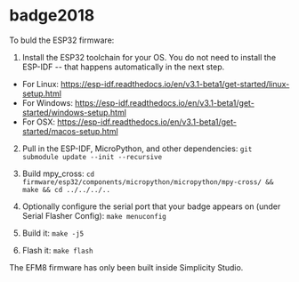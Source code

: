 # badge2018

To buld the ESP32 firmware:

1. Install the ESP32 toolchain for your OS. You do not need to install the ESP-IDF -- that happens automatically in the next step.
  * For Linux: https://esp-idf.readthedocs.io/en/v3.1-beta1/get-started/linux-setup.html
  * For Windows: https://esp-idf.readthedocs.io/en/v3.1-beta1/get-started/windows-setup.html
  * For OSX: https://esp-idf.readthedocs.io/en/v3.1-beta1/get-started/macos-setup.html

2. Pull in the ESP-IDF, MicroPython, and other dependencies:
`git submodule update --init --recursive`

3. Build mpy_cross:
`cd firmware/esp32/components/micropython/micropython/mpy-cross/ && make && cd ../../../..`

4. Optionally configure the serial port that your badge appears on (under Serial Flasher Config):
`make menuconfig`

5. Build it:
`make -j5`

6. Flash it:
`make flash`

The EFM8 firmware has only been built inside Simplicity Studio.
